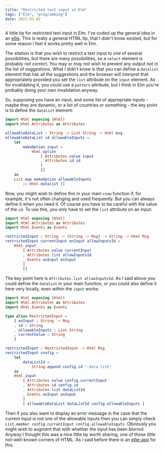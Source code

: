 ```yaml
---
title: "Restricted text input in Elm"
tags: ["Elm", "programming"]
date: 2021-03-02
---
```


A little tip for restricted text input in Elm. I've coded up the general idea in an [ellie](https://ellie-app.com/cwm5rQdMChGa1). This is really a general HTML tip, that I didn't know existed, but for some reason I feel it works pretty well in Elm.

The sitation is that you wish to restrict a text input to one of several possibilities, but there are many possibilities, so a `select` element is probably not correct. You may or may not wish to prevent any output not in the list of suggestions. What I didn't know is that you can define a `datalist` element that has all the suggestions and the browser will interpret that appropriately provided you set the `list` attribute on the `input` element. As for invalidating it, you could use a `pattern` attribute, but I think in Elm you're probably doing your own invalidation anyway.

So, supposing you have an input, and some list of appropriate inputs - maybe they are dynamic, or a list of countries or something - the key point is to define the `datalist` element:

```elm
import Html exposing (Html)
import Html.Attributes as Attributes

allowableDataList : String -> List String -> Html msg
allowableDataList id allowableInputs =
    let
        makeOption input =
            Html.option
                [ Attributes.value input
                , Attributes.id id 
                ]
                []
    in
    List.map makeOption allowableInputs
        |> Html.datalist []
```

Now, you might wish to define this in your main `view` function if, for example, it's not often changing and used frequently. But you can always define it when you need it. Of course you have to be careful with the value of the `id`.  To use this, you only have to set the `list` attribute on an input:

```elm
import Html exposing (Html)
import Html.Attributes as Attributes
import Html.Events as Events

restrictedInput : String -> (String -> Msg) -> String -> Html Msg
restrictedInput currentInput onInput allowInputsId =
    Html.input
        [ Attributes.value currentInput
        , Attributes.list allowInputsId
        , Events.onInput onInput
        ]
        [] 
```

The key point here is `Attributes.list allowInputsId`. As I said above you could define the `datalist` in your main function, or you could also define it here very locally, even within the `input` works:


```elm
import Html exposing (Html)
import Html.Attributes as Attributes
import Html.Events as Events

type alias RestrictedInput =
    { onInput : String -> Msg
    , id : String
    , allowableInputs : List String
    , currentValue : String
    }

restrictedInput : RestrictedInput -> Html Msg
restrictedInput config =
    let
        dataListId =
            String.append config.id "-data-list"
    in
    Html.input
        [ Attributes.value config.currentInput
        , Attributes.id config.id
        , Attributes.list dataListId
        , Events.onInput onInput
        ]
        [ allowableDataList dataListId config.allowableInputs ]
```

Then if you also want to display an error message in the case that the current input is not one of the allowable inputs then you can simply check `List.member config.currentInput config.allowableInputs`. Obviously you might wish to augment that with whether the input has been *blurred*. Anyway I thought this was a nice little tip worth sharing, one of those little not-well-known corners of HTML. As I said before there is an [ellie-app](https://ellie-app.com/cwm5rQdMChGa1) for this.
